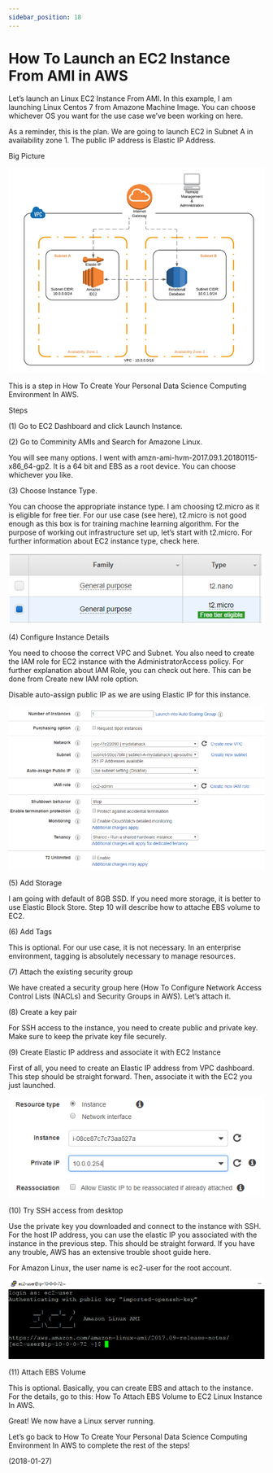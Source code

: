 ```yaml
---
sidebar_position: 18
---
```


# How To Launch an EC2 Instance From AMI in AWS

Let’s launch an Linux EC2 Instance From AMI. In this example, I am launching Linux Centos 7 from Amazone Machine Image. You can choose whichever OS you want for the use case we’ve been working on here.

As a reminder, this is the plan. We are going to launch EC2 in Subnet A in availability zone 1. The public IP address is Elastic IP Address.

Big Picture

![img](img/18/img-1.webp)

This is a step in How To Create Your Personal Data Science Computing Environment In AWS.

Steps

(1) Go to EC2 Dashboard and click Launch Instance.

(2) Go to Comminity AMIs and Search for Amazone Linux.

You will see many options. I went with amzn-ami-hvm-2017.09.1.20180115-x86_64-gp2. It is a 64 bit and EBS as a root device. You can choose whichever you like.

(3) Choose Instance Type.

You can choose the appropriate instance type. I am choosing t2.micro as it is eligible for free tier. For our use case (see here), t2.micro is not good enough as this box is for training machine learning algorithm. For the purpose of working out infrastructure set up, let’s start with t2.micro. For further information about EC2 instance type, check here.

![img](img/18/img-2.webp)

(4) Configure Instance Details

You need to choose the correct VPC and Subnet. You also need to create the IAM role for EC2 instance with the AdministratorAccess policy. For further explanation about IAM Role, you can check out here. This can be done from Create new IAM role option.

Disable auto-assign public IP as we are using Elastic IP for this instance.

![img](img/18/img-3.webp)

(5) Add Storage

I am going with default of 8GB SSD. If you need more storage, it is better to use Elastic Block Store. Step 10 will describe how to attache EBS volume to EC2.

(6) Add Tags

This is optional. For our use case, it is not necessary. In an enterprise environment, tagging is absolutely necessary to manage resources.

(7) Attach the existing security group

We have created a security group here (How To Configure Network Access Control Lists (NACLs) and Security Groups in AWS). Let’s attach it.

(8) Create a key pair

For SSH access to the instance, you need to create public and private key. Make sure to keep the private key file securely.

(9) Create Elastic IP address and associate it with EC2 Instance

First of all, you need to create an Elastic IP address from VPC dashboard. This step should be straight forward. Then, associate it with the EC2 you just launched.

![img](img/18/img-4.webp)

(10) Try SSH access from desktop

Use the private key you downloaded and connect to the instance with SSH. For the host IP address, you can use the elastic IP you associated with the instance in the previous step. This should be straight forward. If you have any trouble, AWS has an extensive trouble shoot guide here.

For Amazon Linux, the user name is ec2-user for the root account.

![img](img/18/img-5.webp)

(11) Attach EBS Volume

This is optional. Basically, you can create EBS and attach to the instance. For the details, go to this: How To Attach EBS Volume to EC2 Linux Instance In AWS.

Great! We now have a Linux server running.

Let’s go back to How To Create Your Personal Data Science Computing Environment In AWS to complete the rest of the steps!

(2018-01-27)
